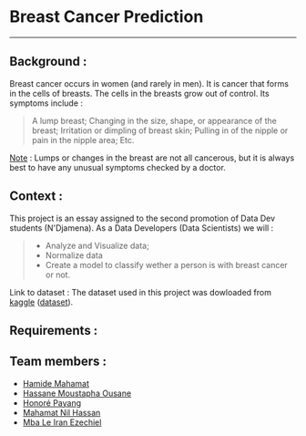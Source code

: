 # Breast Cancer Prediction
---

## Background :
Breast cancer occurs in women (and rarely in men). It is cancer that forms in the cells of breasts. The cells in the breasts grow out of control. Its symptoms include :
> A lump breast;
> Changing in the size, shape, or appearance of the breast;
> Irritation or dimpling of breast skin;
> Pulling in of the nipple or pain in the nipple area;
> Etc.

<ins>Note</ins> : Lumps or changes in the breast are not all cancerous, but it is always best to have any unusual symptoms checked by a doctor.

## Context : 

This project is an essay assigned to the second promotion of Data Dev students (N'Djamena). As a Data Developers (Data Scientists) we will :
> * Analyze and Visualize data;
> * Normalize data 
> * Create a model to classify wether a person is with breast cancer or not.

Link to dataset : The dataset used in this project was dowloaded from [kaggle](https://www.kaggle.com/datasets/merishnasuwal/breast-cancer-prediction-dataset) ([dataset](https://www.kaggle.com/datasets/merishnasuwal/breast-cancer-prediction-dataset/download?datasetVersionNumber=2)).

## Requirements :


## Team members :

* [Hamide Mahamat](https://github.com/HamideT4)
* [Hassane Moustapha Ousane](https://github.com/hmoustaphaousmane)
* [Honoré Payang](https://github.com/payangHonore)
* [Mahamat Nil Hassan](https://github.com/Technil236)
* [Mba Le Iran Ezechiel](https://github.com/Jesuis2222)
